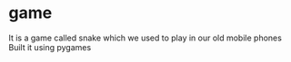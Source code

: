 # game
It is a game called snake which we used to play in our old mobile phones 
Built it using pygames
